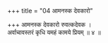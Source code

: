 +++
title = "04 आमनस्क देवकारो"

+++
आमनस्क देवकारो रुवत्कदेवक ।  
अर्वाचावस्तरं कृधि यमहं कामये प्रियम् ॥ ४ ॥